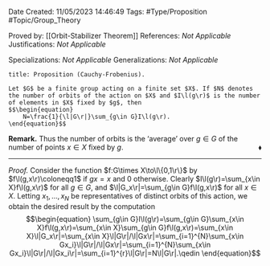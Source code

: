 <div class="topSpace"></div>

Date Created: 11/05/2023 14:46:49
Tags: #Type/Proposition #Topic/Group_Theory

Proved by: [[Orbit-Stabilizer Theorem]]
References: <i>Not Applicable</i>
Justifications: <i>Not Applicable</i>

Specializations: <i>Not Applicable</i>
Generalizations: <i>Not Applicable</i>

``` ad-Proposition
title: Proposition (Cauchy-Frobenius).

Let $G$ be a finite group acting on a finite set $X$. If $N$ denotes the number of orbits of the action on $X$ and $I\l(g\r)$ is the number of elements in $X$ fixed by $g$, then
$$\begin{equation}
    N=\frac{1}{\l|G\r|}\sum_{g\in G}I\l(g\r).
\end{equation}$$

```

<b>Remark.</b> Thus the number of orbits is the ‘average’ over $g\in G$ of the number of points $x\in X$ fixed by $g$.<span style="float:right;">$\blacklozenge$</span>

---

<i>Proof.</i> Consider the function $f:G\times X\to\l\{0,1\r\}$ by $f\l(g,x\r)\coloneqq1$ if $gx=x$ and $0$ otherwise. Clearly $I\l(g\r)=\sum_{x\in X}f\l(g,x\r)$ for all $g\in G$, and $\l|G_x\r|=\sum_{g\in G}f\l(g,x\r)$ for all $x\in X$. Letting $x_1,\dots,x_N$ be representatives of distinct orbits of this action, we obtain the desired result by the computation
$$\begin{equation}
    \sum_{g\in G}I\l(g\r)=\sum_{g\in G}\sum_{x\in X}f\l(g,x\r)=\sum_{x\in X}\sum_{g\in G}f\l(g,x\r)=\sum_{x\in X}\l|G_x\r|=\sum_{x\in X}\l|G\r|/\l|Gx\r|=\sum_{i=1}^{N}\sum_{x\in Gx_i}\l|G\r|/\l|Gx\r|=\sum_{i=1}^{N}\sum_{x\in Gx_i}\l|G\r|/\l|Gx_i\r|=\sum_{i=1}^{r}\l|G\r|=N\l|G\r|.\qedin
\end{equation}$$
